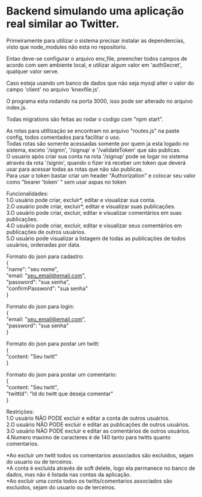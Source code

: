 <h1>Backend simulando uma aplicação real similar ao Twitter.</h1>
<p>Primeiramente para utilizar o sistema precisar instalar as dependencias, visto que node_modules não esta no repositorio.</p>
<p>Entao deve-se configurar o arquivo env_file, preencher todos campos de acordo com sem ambiente local, e utilizar algum valor em          'authSecret', qualquer valor serve.</p>
<p>Caso esteja usando um banco de dados que não seja mysql alter o valor do campo 'client' no arquivo 'knexfile.js'.</p>
<p>O programa esta rodando na porta 3000, isso pode ser alterado no arquivo index.js.</p>
<p>Todas migrations são feitas ao rodar o codigo com "npm start".</p>

As rotas para utillização se encontram no arquivo "routes.js" na paste config, todos comentados para facilitar o uso.<br />
Todas rotas são somente acessadas somente por quem ja esta logado no sistema, exceto '/signin', '/signup' e '/validateToken' que são        publicas.<br />
O usuario após criar sua conta na rota '/signup' pode se logar no sistema através da rota '/signin', quando o fizer irá receber um token    que deverá usar para acessar todas as rotas que não são publicas.<br />
Para usar o token bastar criar um header "Authorization" e colocar seu valor como "bearer 'token' " sem usar aspas no token<br />

Funcionalidades:<br />
1.O usuário pode criar, excluir*, editar e visualizar sua conta.<br />
2.O usuário pode criar, excluir*, editar e visualizar suas publicações.<br />
3.O usuário pode criar, excluir, editar e visualizar comentários em suas publicações.<br />
4.O usuário pode criar, excluir, editar e visualizar seus comentários em publicações de outros usuários.<br />
5.O usuário pode visualizar a listagem de todas as publicações de todos usuários, ordenadas por data.<br />

Formato do json para cadastro:<br />
{<br />
    "name": "seu nome",<br />
    "email: "seu_email@email.com",<br />
    "password": "sua senha",<br />
    "confirmPassword": "sua senha"<br />
}<br />

Formato do json para login:<br />
{<br />
    "email: "seu_email@email.com",<br />
    "password": "sua senha"<br />
}<br />

Formato do json para postar um twitt:<br />
{<br />
    "content: "Seu twitt"<br />
}<br />

Formato do json para postar um comentario:<br />
{<br />
    "content: "Seu twitt",<br />
    "twittId": "Id do twitt que deseja comentar"<br />
}<br />

Restrições:<br />
1.O usuário NÃO PODE excluir e editar a conta de outros usuários.<br />
2.O usuário NÃO PODE excluir e editar as publicações de outros usuários.<br />
3.O usuário NÃO PODE excluir e editar as comentários de outros usuários.<br />
4.Numero maximo de caracteres é de 140 tanto para twitts quanto comentarios. <br />

*Ao excluir um twitt todos os comentarios associados são excluidos, sejam do usuario ou de terceiros.<br />
*A conta é excluida através de soft delete, logo ela permanece no banco de dados, mas não é listada nas contas da aplicação.<br />
*Ao excluir uma conta todos os twitts/comentarios associados são excluidos, sejam do usuario ou de terceiros.<br />
